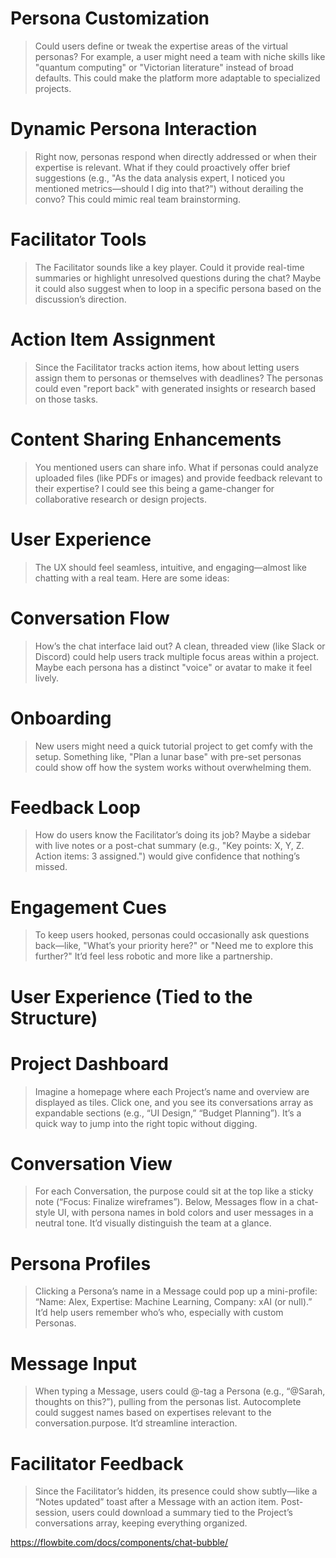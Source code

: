 # Persona Customization
> Could users define or tweak the expertise areas of the virtual personas? For example, a user might need a team with niche skills like "quantum computing" or "Victorian literature" instead of broad defaults. This could make the platform more adaptable to specialized projects.

# Dynamic Persona Interaction
> Right now, personas respond when directly addressed or when their expertise is relevant. What if they could proactively offer brief suggestions (e.g., "As the data analysis expert, I noticed you mentioned metrics—should I dig into that?") without derailing the convo? This could mimic real team brainstorming.

# Facilitator Tools
> The Facilitator sounds like a key player. Could it provide real-time summaries or highlight unresolved questions during the chat? Maybe it could also suggest when to loop in a specific persona based on the discussion’s direction.

# Action Item Assignment
> Since the Facilitator tracks action items, how about letting users assign them to personas or themselves with deadlines? The personas could even "report back" with generated insights or research based on those tasks.

# Content Sharing Enhancements
>You mentioned users can share info. What if personas could analyze uploaded files (like PDFs or images) and provide feedback relevant to their expertise? I could see this being a game-changer for collaborative research or design projects.

# User Experience
> The UX should feel seamless, intuitive, and engaging—almost like chatting with a real team. Here are some ideas:

# Conversation Flow
> How’s the chat interface laid out? A clean, threaded view (like Slack or Discord) could help users track multiple focus areas within a project. Maybe each persona has a distinct "voice" or avatar to make it feel lively.

# Onboarding
> New users might need a quick tutorial project to get comfy with the setup. Something like, "Plan a lunar base" with pre-set personas could show off how the system works without overwhelming them.

# Feedback Loop
> How do users know the Facilitator’s doing its job? Maybe a sidebar with live notes or a post-chat summary (e.g., "Key points: X, Y, Z. Action items: 3 assigned.") would give confidence that nothing’s missed.

# Engagement Cues
> To keep users hooked, personas could occasionally ask questions back—like, "What’s your priority here?" or "Need me to explore this further?" It’d feel less robotic and more like a partnership.

# User Experience (Tied to the Structure)

# Project Dashboard
> Imagine a homepage where each Project’s name and overview are displayed as tiles. Click one, and you see its conversations array as expandable sections (e.g., “UI Design,” “Budget Planning”). It’s a quick way to jump into the right topic without digging.

# Conversation View
> For each Conversation, the purpose could sit at the top like a sticky note (“Focus: Finalize wireframes”). Below, Messages flow in a chat-style UI, with persona names in bold colors and user messages in a neutral tone. It’d visually distinguish the team at a glance.

# Persona Profiles
> Clicking a Persona’s name in a Message could pop up a mini-profile: “Name: Alex, Expertise: Machine Learning, Company: xAI (or null).” It’d help users remember who’s who, especially with custom Personas.

# Message Input
> When typing a Message, users could @-tag a Persona (e.g., “@Sarah, thoughts on this?”), pulling from the personas list. Autocomplete could suggest names based on expertises relevant to the conversation.purpose. It’d streamline interaction.

# Facilitator Feedback
> Since the Facilitator’s hidden, its presence could show subtly—like a “Notes updated” toast after a Message with an action item. Post-session, users could download a summary tied to the Project’s conversations array, keeping everything organized.

https://flowbite.com/docs/components/chat-bubble/
